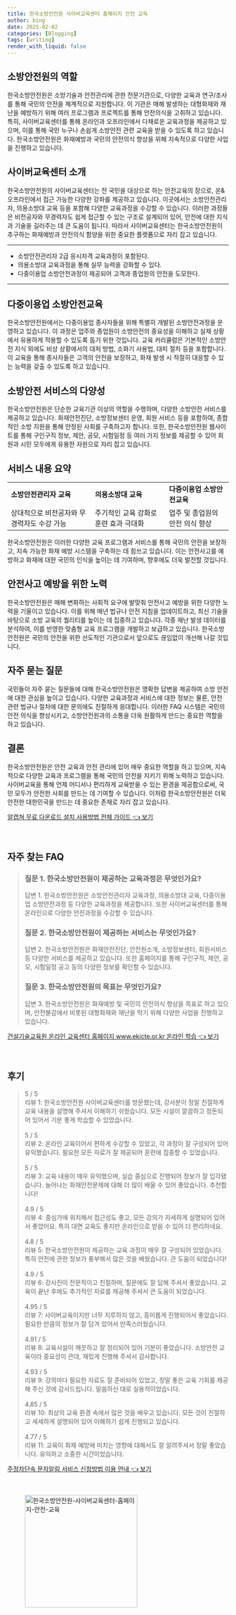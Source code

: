 ```yaml
---
title: 한국소방안전원 사이버교육센터 홈페이지 안전 교육
author: bing
date: 2025-02-02
categories: [Blogging]
tags: [writing]
render_with_liquid: false
---
```



<h2 id='소방안전원의 역할'>소방안전원의 역할</h2>

<p>한국소방안전원은 소방기술과 안전관리에 관한 전문기관으로, 다양한 교육과 연구/조사를 통해 국민의 안전을 체계적으로 지원합니다. 이 기관은 매해 발생하는 대형화재와 재난을 예방하기 위해 여러 프로그램과 프로젝트를 통해 안전의식을 고취하고 있습니다. 특히, 사이버교육센터를 통해 온라인과 오프라인에서 다채로운 교육과정을 제공하고 있으며, 이를 통해 국민 누구나 손쉽게 소방안전 관련 교육을 받을 수 있도록 하고 있습니다. 한국소방안전원은 화재예방과 국민의 안전의식 향상을 위해 지속적으로 다양한 사업을 진행하고 있습니다.</p>

<h2 id='사이버교육센터 소개'>사이버교육센터 소개</h2>

<p>한국소방안전원의 사이버교육센터는 전 국민을 대상으로 하는 안전교육의 장으로, 온&오프라인에서 접근 가능한 다양한 강좌를 제공하고 있습니다. 이곳에서는 소방안전관리자, 의용소방대 교육 등을 포함해 다양한 교육과정을 수강할 수 있습니다. 이러한 과정들은 비전공자와 무경력자도 쉽게 접근할 수 있는 구조로 설계되어 있어, 안전에 대한 지식과 기술을 길러주는 데 큰 도움이 됩니다. 따라서 사이버교육센터는 한국소방안전원이 추구하는 화재예방과 안전의식 함양을 위한 중요한 플랫폼으로 자리 잡고 있습니다.</p>

<hr />

<ul>
    <li>소방안전관리자 2급 응시자격 교육과정이 포함된다.</li>
    <li>의용소방대 교육과정을 통해 실무 능력을 강화할 수 있다.</li>
    <li>다중이용업 소방안전과정이 제공되어 고객과 종업원의 안전을 도모한다.</li>
</ul>

<hr />

<h2 id='다중이용업 소방안전교육'>다중이용업 소방안전교육</h2>

<p>한국소방안전원에서는 다중이용업 종사자들을 위해 특별히 개발된 소방안전과정을 운영하고 있습니다. 이 과정은 업주와 종업원이 소방안전의 중요성을 이해하고 실제 상황에서 유용하게 적용할 수 있도록 돕기 위한 것입니다. 교육 커리큘럼은 기본적인 소방안전 지식 외에도 비상 상황에서의 대처 방법, 소화기 사용법, 대피 절차 등을 포함합니다. 이 교육을 통해 종사자들은 고객의 안전을 보장하고, 화재 발생 시 적절히 대응할 수 있는 능력을 갖출 수 있도록 하고 있습니다.</p>

<h2 id='소방안전 서비스의 다양성'>소방안전 서비스의 다양성</h2>

<p>한국소방안전원은 단순한 교육기관 이상의 역할을 수행하며, 다양한 소방안전 서비스를 제공하고 있습니다. 화재안전진단, 소방정보센터 운영, 회원 서비스 등을 포함하여, 종합적인 소방 지원을 통해 안정된 사회를 구축하고자 합니다. 또한, 한국소방안전원 웹사이트를 통해 구인구직 정보, 제안, 공모, 시험일정 등 여러 가지 정보를 제공할 수 있어 회원과 시민 모두에게 유용한 자원으로 자리 잡고 있습니다.</p>

<h2 id='서비스 내용 요약'>서비스 내용 요약</h2>

<table>
    <tr>
        <td><b>소방안전관리자 교육</b></td>
        <td><b>의용소방대 교육</b></td>
        <td><b>다중이용업 소방안전교육</b></td>
    </tr>
    <tr>
        <td>상대적으로 비전공자와 무경력자도 수강 가능</td>
        <td>주기적인 교육 강화로 훈련 효과 극대화</td>
        <td>업주 및 종업원의 안전 의식 향상</td>
    </tr>
</table>

<p>한국소방안전원은 이러한 다양한 교육 프로그램과 서비스를 통해 국민의 안전을 보장하고, 지속 가능한 화재 예방 시스템을 구축하는 데 힘쓰고 있습니다. 이는 안전사고를 예방하고 화재에 대한 국민의 인식을 높이는 데 기여하며, 향후에도 더욱 발전할 것입니다.</p>

<h2 id='안전사고 예방을 위한 노력'>안전사고 예방을 위한 노력</h2>

<p>한국소방안전원은 매해 변화하는 사회적 요구에 발맞춰 안전사고 예방을 위한 다양한 노력을 기울이고 있습니다. 이를 위해 매년 법규나 안전 지침을 업데이트하고, 최신 기술을 바탕으로 소방 교육의 퀄리티를 높이는 데 집중하고 있습니다. 각종 재난 발생 데이터를 분석하여, 이를 반영한 맞춤형 교육 프로그램을 개발하고 보급하고 있습니다. 한국소방안전원은 국민의 안전을 위한 선도적인 기관으로서 앞으로도 끊임없이 개선해 나갈 것입니다.</p>

<h2 id='자주 묻는 질문'>자주 묻는 질문</h2>

<p>국민들이 자주 묻는 질문들에 대해 한국소방안전원은 명확한 답변을 제공하여 소방 안전에 대한 관심을 높이고 있습니다. 다양한 교육과정과 서비스에 대한 정보는 물론, 안전 관련 법규나 절차에 대한 문의에도 친절하게 응대합니다. 이러한 FAQ 시스템은 국민의 안전 의식을 향상시키고, 소방안전원과의 소통을 더욱 원활하게 만드는 중요한 역할을 하고 있습니다.</p>

<h2 id='결론'>결론</h2>

<p>한국소방안전원은 안전 교육과 안전 관리에 있어 매우 중요한 역할을 하고 있으며, 지속적으로 다양한 교육과 프로그램을 통해 국민의 안전을 지키기 위해 노력하고 있습니다. 사이버교육을 통해 언제 어디서나 편리하게 교육받을 수 있는 환경을 제공함으로써, 국민 모두가 안전한 사회를 만드는 데 기여할 수 있습니다. 이처럼 한국소방안전원은 더욱 안전한 대한민국을 만드는 데 중요한 존재로 자리 잡고 있습니다.</p>


<p><a class="click-button" title="알캡쳐 무료 다운로드 설치 사용방법 전체 가이드" href="https://afficreate.github.io/posts/%EC%95%8C%EC%BA%A1%EC%B3%90-%EB%AC%B4%EB%A3%8C-%EB%8B%A4%EC%9A%B4%EB%A1%9C%EB%93%9C-%EC%84%A4%EC%B9%98-%EC%82%AC%EC%9A%A9%EB%B0%A9%EB%B2%95-%EC%A0%84%EC%B2%B4-%EA%B0%80%EC%9D%B4%EB%93%9C/" rel="dofollow">알캡쳐 무료 다운로드 설치 사용방법 전체 가이드 👈 보기</a></p><br>
<h2 id='자주_찾는_FAQ'>자주 찾는 FAQ</h2>
<div itemscope="" itemtype="https://schema.org/FAQPage"> 
<blockquote> 
<div itemscope="" itemprop="mainEntity" itemtype="https://schema.org/Question"> 
<h3 itemprop="name">질문 1. 한국소방안전원이 제공하는 교육과정은 무엇인가요?</h3> 
<div itemscope="" itemprop="acceptedAnswer" itemtype="https://schema.org/Answer"> 
<span itemprop="text"> 
<p>답변 1. 한국소방안전원은 소방안전관리자 교육과정, 의용소방대 교육, 다중이용업 소방안전과정 등 다양한 교육과정을 제공합니다. 또한 사이버교육센터를 통해 온라인으로 다양한 안전과정을 수강할 수 있습니다.</p> 
</span> 
</div> 
</div> 
<div itemscope="" itemprop="mainEntity" itemtype="https://schema.org/Question"> 
<h3 itemprop="name">질문 2. 한국소방안전원이 제공하는 서비스는 무엇인가요?</h3> 
<div itemscope="" itemprop="acceptedAnswer" itemtype="https://schema.org/Answer"> 
<span itemprop="text"> 
<p>답변 2. 한국소방안전원은 화재안전진단, 안전원소개, 소방정보센터, 회원서비스 등 다양한 서비스를 제공하고 있습니다. 또한 홈페이지를 통해 구인구직, 제안, 공모, 시험일정 공고 등의 다양한 정보를 확인할 수 있습니다.</p> 
</span> 
</div> 
</div> 
<div itemscope="" itemprop="mainEntity" itemtype="https://schema.org/Question"> 
<h3 itemprop="name">질문 3. 한국소방안전원의 목표는 무엇인가요?</h3> 
<div itemscope="" itemprop="acceptedAnswer" itemtype="https://schema.org/Answer"> 
<span itemprop="text"> 
<p>답변 3. 한국소방안전원은 화재예방 및 국민의 안전의식 향상을 목표로 하고 있으며, 안전불감에서 비롯된 대형화재와 재난을 막기 위해 다양한 사업을 진행하고 있습니다.</p> 
</span> 
</div> 
</div> 
</blockquote> 
</div>
<p><a class="click-button" title="건설기술교육원 온라인 교육센터 홈페이지 www.ekicte.or.kr 온라인 학습" href="https://afficreate.github.io/posts/%EA%B1%B4%EC%84%A4%EA%B8%B0%EC%88%A0%EA%B5%90%EC%9C%A1%EC%9B%90-%EC%98%A8%EB%9D%BC%EC%9D%B8-%EA%B5%90%EC%9C%A1%EC%84%BC%ED%84%B0-%ED%99%88%ED%8E%98%EC%9D%B4%EC%A7%80-www.ekicte.or.kr-%EC%98%A8%EB%9D%BC%EC%9D%B8-%ED%95%99%EC%8A%B5/" rel="dofollow">건설기술교육원 온라인 교육센터 홈페이지 www.ekicte.or.kr 온라인 학습 👈 보기</a></p><br>
<h2 id='후기'>후기</h2>
<div itemscope itemtype="https://schema.org/Product">
  <blockquote>
  <div itemprop="review" itemscope itemtype="https://schema.org/Review">
      <div itemprop="reviewRating" itemscope itemtype="https://schema.org/Rating"> <span itemprop="ratingValue">5</span> / <span itemprop="bestRating">5</span> </div>
      <span itemprop="reviewBody">리뷰 1: 한국소방안전원 사이버교육센터를 방문했는데, 강사분이 정말 친절하게 교육 내용을 설명해 주셔서 이해하기 쉬웠습니다. 모든 시설이 깔끔하고 정돈되어 있어서 기분 좋게 학습할 수 있었습니다.</span>
  </div>
  <br>
  <div itemprop="review" itemscope itemtype="https://schema.org/Review">
      <div itemprop="reviewRating" itemscope itemtype="https://schema.org/Rating"> <span itemprop="ratingValue">5</span> / <span itemprop="bestRating">5</span> </div>
      <span itemprop="reviewBody">리뷰 2: 온라인 교육이어서 편하게 수강할 수 있었고, 각 과정이 잘 구성되어 있어 유익했습니다. 필요한 모든 자료가 잘 제공되어 훈련에 집중할 수 있었습니다.</span>
  </div>
  <br>
  <div itemprop="review" itemscope itemtype="https://schema.org/Review">
      <div itemprop="reviewRating" itemscope itemtype="https://schema.org/Rating"> <span itemprop="ratingValue">5</span> / <span itemprop="bestRating">5</span> </div>
      <span itemprop="reviewBody">리뷰 3: 교육 내용이 매우 유익했으며, 실습 중심으로 진행되어 정보가 잘 입각됐습니다. 늘어나는 화재안전문제에 대해 더 많이 배울 수 있어 좋았습니다. 추천합니다!</span>
  </div>
  <br>
  <div itemprop="review" itemscope itemtype="https://schema.org/Review">
      <div itemprop="reviewRating" itemscope itemtype="https://schema.org/Rating"> <span itemprop="ratingValue">4.9</span> / <span itemprop="bestRating">5</span> </div>
      <span itemprop="reviewBody">리뷰 4: 중심가에 위치해서 접근성도 좋고, 모든 강의가 자세하게 설명되어 있어서 좋았어요. 특히 대면 교육도 좋지만 온라인으로 받을 수 있어 더 편리하네요.</span>
  </div>
  <br>
  <div itemprop="review" itemscope itemtype="https://schema.org/Review">
      <div itemprop="reviewRating" itemscope itemtype="https://schema.org/Rating"> <span itemprop="ratingValue">4.8</span> / <span itemprop="bestRating">5</span> </div>
      <span itemprop="reviewBody">리뷰 5: 한국소방안전원이 제공하는 교육 과정이 매우 잘 구성되어 있었습니다. 특히 안전에 관한 정보가 풍부해서 많은 것을 배웠습니다. 큰 도움이 되었습니다!</span>
  </div>
  <br>
  <div itemprop="review" itemscope itemtype="https://schema.org/Review">
      <div itemprop="reviewRating" itemscope itemtype="https://schema.org/Rating"> <span itemprop="ratingValue">4.9</span> / <span itemprop="bestRating">5</span> </div>
      <span itemprop="reviewBody">리뷰 6: 강사진이 전문적이고 친절하며, 질문에도 잘 답해 주셔서 좋았습니다. 교육이 끝난 후에도 추가적인 자료를 제공해 주셔서 큰 도움이 되었습니다.</span>
  </div>
  <br>
  <div itemprop="review" itemscope itemtype="https://schema.org/Review">
      <div itemprop="reviewRating" itemscope itemtype="https://schema.org/Rating"> <span itemprop="ratingValue">4.95</span> / <span itemprop="bestRating">5</span> </div>
      <span itemprop="reviewBody">리뷰 7: 사이버교육이지만 너무 지루하지 않고, 흥미롭게 진행되어서 좋았습니다. 필요한 만큼의 정보가 잘 담겨 있어서 만족스러웠습니다.</span>
  </div>
  <br>
  <div itemprop="review" itemscope itemtype="https://schema.org/Review">
      <div itemprop="reviewRating" itemscope itemtype="https://schema.org/Rating"> <span itemprop="ratingValue">4.91</span> / <span itemprop="bestRating">5</span> </div>
      <span itemprop="reviewBody">리뷰 8: 교육시설이 깨끗하고 잘 정리되어 있어 기분이 좋았습니다. 소방안전 교육이라 중요성이 큰데, 재밌게 진행해 주셔서 감사합니다.</span>
  </div>
  <br>
  <div itemprop="review" itemscope itemtype="https://schema.org/Review">
      <div itemprop="reviewRating" itemscope itemtype="https://schema.org/Rating"> <span itemprop="ratingValue">4.93</span> / <span itemprop="bestRating">5</span> </div>
      <span itemprop="reviewBody">리뷰 9: 강의마다 필요한 자료도 잘 준비되어 있었고, 정말 좋은 교육 기회를 제공해 주신 것에 감사드립니다. 말씀하신 대로 실용적이었습니다.</span>
  </div>
  <br>
  <div itemprop="review" itemscope itemtype="https://schema.org/Review">
      <div itemprop="reviewRating" itemscope itemtype="https://schema.org/Rating"> <span itemprop="ratingValue">4.85</span> / <span itemprop="bestRating">5</span> </div>
      <span itemprop="reviewBody">리뷰 10: 최상의 교육 환경 속에서 많은 것을 배우고 있습니다. 모든 것이 친절하고 세세하게 설명되어 있어 이해하기 쉽게 진행되고 있습니다.</span>
  </div>
  <br>
  <div itemprop="review" itemscope itemtype="https://schema.org/Review">
      <div itemprop="reviewRating" itemscope itemtype="https://schema.org/Rating"> <span itemprop="ratingValue">4.77</span> / <span itemprop="bestRating">5</span> </div>
      <span itemprop="reviewBody">리뷰 11: 교육이 화재 예방에 미치는 영향에 대해서도 잘 알려주셔서 정말 좋았습니다. 유익하고 소중한 시간이었습니다.</span>
  </div>
  </blockquote>
</div>
<p><a class="click-button" title="주정차단속 문자알림 서비스 신청방법 이용 안내" href="https://afficreate.github.io/posts/%EC%A3%BC%EC%A0%95%EC%B0%A8%EB%8B%A8%EC%86%8D-%EB%AC%B8%EC%9E%90%EC%95%8C%EB%A6%BC-%EC%84%9C%EB%B9%84%EC%8A%A4-%EC%8B%A0%EC%B2%AD%EB%B0%A9%EB%B2%95-%EC%9D%B4%EC%9A%A9-%EC%95%88%EB%82%B4/" rel="dofollow">주정차단속 문자알림 서비스 신청방법 이용 안내 👈 보기</a></p><br>
<figure class="image"><img src="https://afficreate.github.io/assets/img/thumbnail/한국소방안전원-사이버교육센터-홈페이지-안전-교육.webp" alt="한국소방안전원-사이버교육센터-홈페이지-안전-교육" width="256" height="256"></figure>